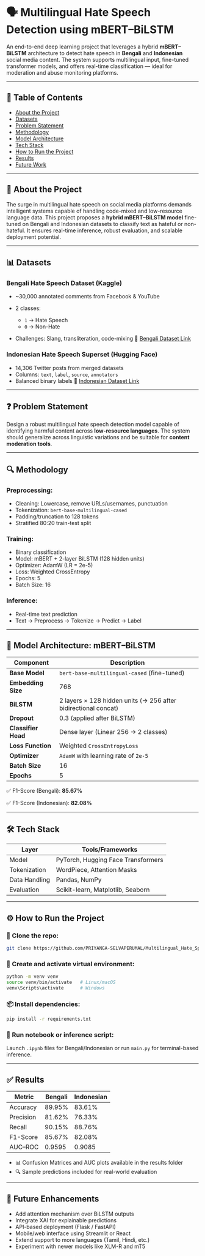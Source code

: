 
# 🗣️ Multilingual Hate Speech Detection using mBERT–BiLSTM

An end-to-end deep learning project that leverages a hybrid **mBERT–BiLSTM** architecture to detect hate speech in **Bengali** and **Indonesian** social media content. The system supports multilingual input, fine-tuned transformer models, and offers real-time classification — ideal for moderation and abuse monitoring platforms.

---

## 📌 Table of Contents

* [About the Project](#about-the-project)
* [Datasets](#datasets)
* [Problem Statement](#problem-statement)
* [Methodology](#methodology)
* [Model Architecture](#model-architecture)
* [Tech Stack](#tech-stack)
* [How to Run the Project](#how-to-run-the-project)
* [Results](#results)
* [Future Work](#future-work)

---

<a name="about-the-project"></a>
## 📖 About the Project

The surge in multilingual hate speech on social media platforms demands intelligent systems capable of handling code-mixed and low-resource language data. This project proposes a **hybrid mBERT–BiLSTM model** fine-tuned on Bengali and Indonesian datasets to classify text as hateful or non-hateful. It ensures real-time inference, robust evaluation, and scalable deployment potential.

---

<a name="datasets"></a>
## 📊 Datasets

### Bengali Hate Speech Dataset (Kaggle)

* \~30,000 annotated comments from Facebook & YouTube
* 2 classes:

  * `1` → Hate Speech
  * `0` → Non-Hate
* Challenges: Slang, transliteration, code-mixing
  🔗 [Bengali Dataset Link](https://www.kaggle.com/datasets/naurosromim/bengali-hate-speech-dataset)

### Indonesian Hate Speech Superset (Hugging Face)

* 14,306 Twitter posts from merged datasets
* Columns: `text`, `label`, `source`, `annotators`
* Balanced binary labels
  🔗 [Indonesian Dataset Link](https://huggingface.co/datasets/manueltonneau/indonesian-hate-speech-superset)

---

<a name="problem-statement"></a>
## ❓ Problem Statement

Design a robust multilingual hate speech detection model capable of identifying harmful content across **low-resource languages**. The system should generalize across linguistic variations and be suitable for **content moderation tools**.

---

<a name="methodology"></a>
## 🔍 Methodology

### Preprocessing:

* Cleaning: Lowercase, remove URLs/usernames, punctuation
* Tokenization: `bert-base-multilingual-cased`
* Padding/truncation to 128 tokens
* Stratified 80:20 train-test split

### Training:

* Binary classification
* Model: mBERT + 2-layer BiLSTM (128 hidden units)
* Optimizer: AdamW (LR = 2e-5)
* Loss: Weighted CrossEntropy
* Epochs: 5
* Batch Size: 16

### Inference:

* Real-time text prediction
* Text → Preprocess → Tokenize → Predict → Label

---

<a name="model-architecture"></a>
## 🧠 Model Architecture: mBERT–BiLSTM

| **Component**       | **Description**                                                |
| ------------------- | -------------------------------------------------------------- |
| **Base Model**      | `bert-base-multilingual-cased` (fine-tuned)                    |
| **Embedding Size**  | 768                                                            |
| **BiLSTM**          | 2 layers × 128 hidden units (→ 256 after bidirectional concat) |
| **Dropout**         | 0.3 (applied after BiLSTM)                                     |
| **Classifier Head** | Dense layer (Linear 256 → 2 classes)                           |
| **Loss Function**   | Weighted `CrossEntropyLoss`                                    |
| **Optimizer**       | `AdamW` with learning rate of `2e-5`                           |
| **Batch Size**      | 16                                                             |
| **Epochs**          | 5                                                              |

✅ F1-Score (Bengali): **85.67%**

✅ F1-Score (Indonesian): **82.08%**

---

<a name="tech-stack"></a>
## 🛠️ Tech Stack

| Layer         | Tools/Frameworks                   |
| ------------- | ---------------------------------- |
| Model         | PyTorch, Hugging Face Transformers |
| Tokenization  | WordPiece, Attention Masks         |
| Data Handling | Pandas, NumPy                      |
| Evaluation    | Scikit-learn, Matplotlib, Seaborn  |

---

<a name="how-to-run-the-project"></a>
## ⚙️ How to Run the Project

### 🔁 Clone the repo:

```bash
git clone https://github.com/PRIYANGA-SELVAPERUMAL/Multilingual_Hate_Speech_Detection.git
```

### 🐍 Create and activate virtual environment:

```bash
python -m venv venv
source venv/bin/activate   # Linux/macOS
venv\Scripts\activate      # Windows
```

### 📦 Install dependencies:

```bash
pip install -r requirements.txt
```

### 🚀 Run notebook or inference script:

Launch `.ipynb` files for Bengali/Indonesian or run `main.py` for terminal-based inference.

---

<a name="results"></a>
## ✅ Results

| Metric    | Bengali | Indonesian |
| --------- | ------- | ---------- |
| Accuracy  | 89.95%  | 83.61%     |
| Precision | 81.62%  | 76.33%     |
| Recall    | 90.15%  | 88.76%     |
| F1-Score  | 85.67%  | 82.08%     |
| AUC–ROC   | 0.9595  | 0.9085     |

* 📊 Confusion Matrices and AUC plots available in the results folder
* 🔍 Sample predictions included for real-world evaluation

---

<a name="future-enhancements"></a>
## 🔭 Future Enhancements

*  Add attention mechanism over BiLSTM outputs
*  Integrate XAI for explainable predictions
*  API-based deployment (Flask / FastAPI)
*  Mobile/web interface using Streamlit or React
*  Extend support to more languages (Tamil, Hindi, etc.)
*  Experiment with newer models like XLM-R and mT5



